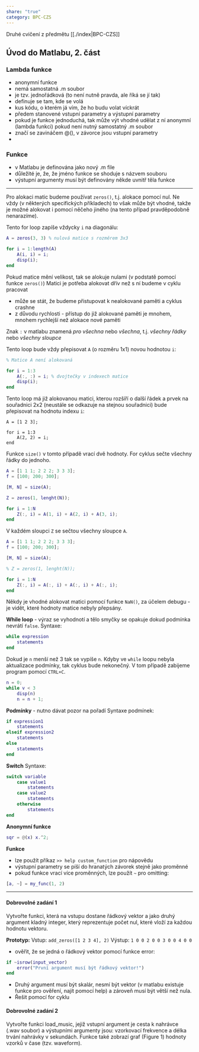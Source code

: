 ```yaml
---
share: "true"
category: BPC-CZS
---
```


Druhé cvičení z předmětu [[./index|BPC-CZS]]

## Úvod do Matlabu, 2. část

### Lambda funkce

- anonymní funkce
- nemá samostatná .m soubor
- je tzv. jednořádková (to není nutně pravda, ale říká se jí tak)
- definuje se tam, kde se volá
- kus kódu, o kterém já vím, že ho budu volat víckrát
- předem stanovené vstupní parametry a výstupní parametry
- pokud je funkce jednoduchá, tak může výt vhodné udělat z ní anonymní (lambda funkci) pokud není nutný samostatný .m soubor
- značí se zavináčem @(), v závorce jsou vstupní parametry
- 
### Funkce

- v Matlabu je definována jako nový .m file
- důležité je, že, že jméno funkce se shoduje s názvem souboru
- výstupní argumenty musí být definovány někde uvnitř těla funkce

---

Pro alokaci matic budeme používat `zeros()`, t.j. alokace pomocí nul. Ne vždy (v některých specifických příkladech) to však může být vhodné, takže je možné alokovat i pomocí něčeho jiného (na tento případ pravděpodobně nenarazíme).

Tento for loop zapíše vždycky `i` na diagonálu:

```matlab
A = zeros(3, 3) % nulová matice s rozměrem 3x3

for i = 1:length(A)
	A(i, i) = i;
	disp(i);
end
```

Pokud matice mění velikost, tak se alokuje nulami (v podstatě pomocí funkce `zeros()`)
Matici je potřeba alokovat dřív než s ní budeme v cyklu pracovat
- může se stát, že budeme přistupovat k nealokované paměti a cyklus crashne
- z důvodu rychlosti - přístup do již alokované paměti je mnohem, mnohem rychlejší než alokace nové paměti

Znak `:` v matlabu znamená *pro všechna* nebo *všechna*, t.j. *všechny řádky* nebo *všechny sloupce*

Tento loop bude vždy přepisovat `A` (o rozměru 1x1) novou hodnotou `i`:

```matlab
% Matice A není alokovaná

for i = 1:3
	A(:, :) = i; % dvojtečky v indexech matice
	disp(i);
end
```

Tento loop má již alokovanou matici, kterou rozšíří o další řádek a prvek na souřadnici 2x2 (neustále se odkazuje na stejnou souřadnici) bude přepisovat na hodnotu indexu `i`:

```
A = [1 2 3];

for i = 1:3
	A(2, 2) = i;
end
```

Funkce `size()` v tomto případě vrací dvě hodnoty.
For cyklus sečte všechny řádky do jednoho.

```matlab
A = [1 1 1; 2 2 2; 3 3 3];
f = [100; 200; 300];

[M, N] = size(A);

Z = zeros(1, lenght(N));

for i = 1:N
	Z(:, i) = A(1, i) + A(2, i) + A(3, i);
end
```

V každém sloupci `Z` se sečtou všechny sloupce `A`.

```matlab
A = [1 1 1; 2 2 2; 3 3 3];
f = [100; 200; 300];

[M, N] = size(A);

% Z = zeros(1, lenght(N));

for i = 1:N
	Z(:, i) = A(:, i) + A(:, i) + A(:, i);
end
```

Někdy je vhodné alokovat matici pomocí funkce `NaN()`, za účelem debugu - je vidět, které hodnoty matice nebyly přepsány.

**While loop** - výraz se vyhodnotí a tělo smyčky se opakuje dokud podmínka nevrátí `false`.
Syntaxe: 

```matlab
while expression
	statements
end
```

Dokud je `n` menší než 3 tak se vypíše `n`.
Kdyby ve `while` loopu nebyla aktualizace podmínky, tak cyklus bude nekonečný.
V tom případě zabijeme program pomocí `CTRL+C`.

```matlab
n = 0;
while v < 3
	disp(n)
	n = n + 1;
```

**Podmínky** - nutno dávat pozor na pořadí
Syntaxe podmínek:

```matlab
if expression1
	statements
elseif expression2
	statements
else
	statements
end
```

**Switch**
Syntaxe:
```matlab
switch variable
	case value1
		statements
	case value2
		statements
	otherwise
		statements
end	
```

**Anonymní funkce**
```matlab
sqr = @(x) x.^2;
```

**Funkce**
- lze použít příkaz `>> help custom_function` pro nápovědu
- výstupní parametry se píší do hranatých závorek stejně jako proměnné
- pokud funkce vrací více proměnných, lze použít `~` pro omitting:
```matlab
[a, ~] = my_func(1, 2)
```

---

#### Dobrovolné zadání 1

Vytvořte funkci, která na vstupu dostane řádkový vektor a jako druhý argument kladný integer, který reprezentuje počet nul, které vloží za každou hodnotu vektoru.

**Prototyp:**
	Vstup: `add_zeros([1 2 3 4], 2)`
	Výstup: `1 0 0 2 0 0 3 0 0 4 0 0`
	
- ověřit, že se jedná o řádkový vektor pomocí funkce error:

```matlab
if ~isrow(input_vector)
	error("První argument musí být řádkový vektor!")
end
```

- Druhý argument musí být skalár, nesmí být vektor (v matlabu existuje funkce pro ověření, najít pomocí help) a zároveň musí být větší než nula.
- Řešit pomocí for cyklu

#### Dobrovolné zadání 2

Vytvořte funkci load_music, jejiž vstupní argument je cesta k nahrávce (.wav soubor) a výstupními argumenty jsou: vzorkovací frekvence a délka trvání nahrávky v sekundách. Funkce také zobrazí graf (Figure 1) hodnoty vzorků v čase (tzv. waveform).